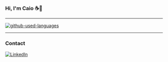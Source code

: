 ### Hi, I'm Caio ☕👋
---

<a href="https://github.com/CaioLr/github-used-languages" target="_blank">
  <img src="https://github-used-languages.vercel.app/caiolr?config=config.json" alt="github-used-languages"/>
</a>

---
### Contact
[![LinkedIn](https://img.shields.io/badge/LinkedIn-0077B5?style=for-the-badge&logo=linkedin&logoColor=white)](https://www.linkedin.com/in/caio-eduardo-ramos/)
